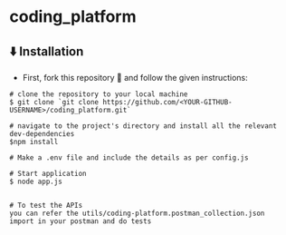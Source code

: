 # coding_platform

## ⬇️ Installation

- First, fork this repository 🍴 and follow the given instructions:

```
# clone the repository to your local machine
$ git clone `git clone https://github.com/<YOUR-GITHUB-USERNAME>/coding_platform.git`

# navigate to the project's directory and install all the relevant dev-dependencies
$npm install

# Make a .env file and include the details as per config.js

# Start application
$ node app.js


# To test the APIs 
you can refer the utils/coding-platform.postman_collection.json
import in your postman and do tests

